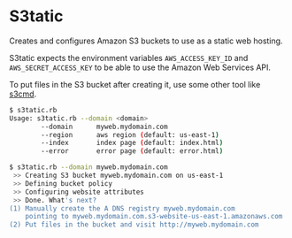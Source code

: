 S3tatic
=======

Creates and configures Amazon S3 buckets to use as a static web hosting.

S3tatic expects the environment variables `AWS_ACCESS_KEY_ID` and `AWS_SECRET_ACCESS_KEY` to be able to use the Amazon Web Services API.

To put files in the S3 bucket after creating it, use some other tool like [s3cmd](http://s3tools.org/s3cmd-sync).

```sh
$ s3tatic.rb
Usage: s3tatic.rb --domain <domain>
        --domain      myweb.mydomain.com
        --region      aws region (default: us-east-1)
        --index       index page (default: index.html)
        --error       error page (default: error.html)
```

```sh
$ s3tatic.rb --domain myweb.mydomain.com
 >> Creating S3 bucket myweb.mydomain.com on us-east-1
 >> Defining bucket policy
 >> Configuring website attributes
 >> Done. What's next?
(1) Manually create the A DNS registry myweb.mydomain.com
    pointing to myweb.mydomain.com.s3-website-us-east-1.amazonaws.com
(2) Put files in the bucket and visit http://myweb.mydomain.com
```
